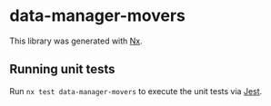 # data-manager-movers

This library was generated with [Nx](https://nx.dev).


## Running unit tests

Run `nx test data-manager-movers` to execute the unit tests via [Jest](https://jestjs.io).


